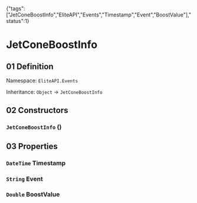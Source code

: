 {"tags":["JetConeBoostInfo","EliteAPI","Events","Timestamp","Event","BoostValue"],"status":1}

# JetConeBoostInfo

## 01 Definition

Namespace: `EliteAPI.Events`

Inheritance: `Object` → `JetConeBoostInfo`

## 02 Constructors

### `JetConeBoostInfo` ()

## 03 Properties

### `DateTime` Timestamp

### `String` Event

### `Double` BoostValue

